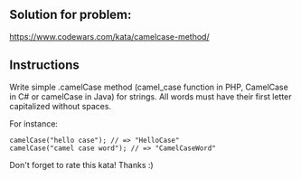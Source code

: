 ## Solution for problem:

https://www.codewars.com/kata/camelcase-method/

## Instructions

Write simple .camelCase method
(camel_case function in PHP,
CamelCase in C#
or camelCase in Java) for strings.
All words must have their first letter capitalized without spaces.

For instance:
```
camelCase("hello case"); // => "HelloCase"
camelCase("camel case word"); // => "CamelCaseWord"
```
Don't forget to rate this kata! Thanks :)
